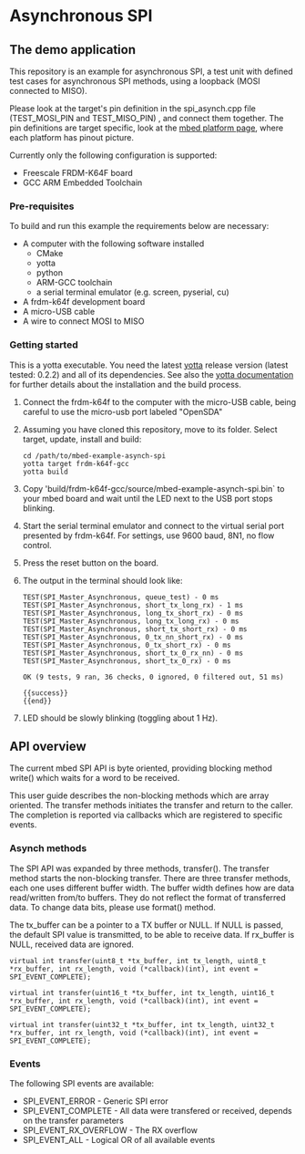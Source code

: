 # Asynchronous SPI

## The demo application

This repository is an example for asynchronous SPI, a test unit with defined test cases for asynchronous SPI methods, using a loopback (MOSI connected to MISO).

Please look at the target's pin definition in the spi_asynch.cpp file (TEST_MOSI_PIN and TEST_MISO_PIN) , and connect them together. The pin definitions are target specific, look at the [mbed platform page](https://developer.mbed.org/platforms), where each platform has pinout picture.

Currently only the following configuration is supported:
- Freescale FRDM-K64F board
- GCC ARM Embedded Toolchain

### Pre-requisites

To build and run this example the requirements below are necessary:
* A computer with the following software installed
  * CMake
  * yotta
  * python
  * ARM-GCC toolchain
  * a serial terminal emulator (e.g. screen, pyserial, cu)
* A frdm-k64f development board
* A micro-USB cable
* A wire to connect MOSI to MISO

### Getting started
This is a yotta executable. You need the latest [yotta](https://github.com/ARMmbed/yotta) release version (latest tested: 0.2.2) and all of its dependencies. See also the [yotta documentation](http://armmbed.github.io/yotta/) for further details about the installation and the build process.

1. Connect the frdm-k64f to the computer with the micro-USB cable, being careful to use the micro-usb port labeled "OpenSDA"

2. Assuming you have cloned this repository, move to its folder. Select target, update, install and build:
    ```
    cd /path/to/mbed-example-asynch-spi
    yotta target frdm-k64f-gcc
    yotta build
    ```

3. Copy 'build/frdm-k64f-gcc/source/mbed-example-asynch-spi.bin` to your mbed board and wait until the LED next to the USB port stops blinking.

4. Start the serial terminal emulator and connect to the virtual serial port presented by frdm-k64f. For settings, use 9600 baud, 8N1, no flow control.

5. Press the reset button on the board.

6. The output in the terminal should look like:

    ```
    TEST(SPI_Master_Asynchronous, queue_test) - 0 ms
    TEST(SPI_Master_Asynchronous, short_tx_long_rx) - 1 ms
    TEST(SPI_Master_Asynchronous, long_tx_short_rx) - 0 ms
    TEST(SPI_Master_Asynchronous, long_tx_long_rx) - 0 ms
    TEST(SPI_Master_Asynchronous, short_tx_short_rx) - 0 ms
    TEST(SPI_Master_Asynchronous, 0_tx_nn_short_rx) - 0 ms
    TEST(SPI_Master_Asynchronous, 0_tx_short_rx) - 0 ms
    TEST(SPI_Master_Asynchronous, short_tx_0_rx_nn) - 0 ms
    TEST(SPI_Master_Asynchronous, short_tx_0_rx) - 0 ms

    OK (9 tests, 9 ran, 36 checks, 0 ignored, 0 filtered out, 51 ms)

    {{success}}
    {{end}}
    ```

7. LED should be slowly blinking (toggling about 1 Hz).

## API overview

The current mbed SPI API is byte oriented, providing blocking method write() which waits for a word to be received.

This user guide describes the non-blocking methods which are array oriented. The transfer methods initiates the transfer and return to the caller. The completion is reported via callbacks which are registered to specific events.

### Asynch methods

The SPI API was expanded by three methods, transfer().
The transfer method starts the non-blocking transfer. There are three transfer methods, each one uses different buffer width. The buffer width defines how are data read/written from/to buffers. They do not reflect the format of transferred data. To change data bits, please use format() method.

The tx_buffer can be a pointer to a TX buffer or NULL. If NULL is passed, the default SPI value is transmitted, to be able to receive data. If rx_buffer is NULL, received data are ignored.
```
virtual int transfer(uint8_t *tx_buffer, int tx_length, uint8_t *rx_buffer, int rx_length, void (*callback)(int), int event = SPI_EVENT_COMPLETE);

virtual int transfer(uint16_t *tx_buffer, int tx_length, uint16_t *rx_buffer, int rx_length, void (*callback)(int), int event = SPI_EVENT_COMPLETE);

virtual int transfer(uint32_t *tx_buffer, int tx_length, uint32_t *rx_buffer, int rx_length, void (*callback)(int), int event = SPI_EVENT_COMPLETE);

```

### Events

The following SPI events are available:

- SPI_EVENT_ERROR - Generic SPI error
- SPI_EVENT_COMPLETE - All data were transfered or received, depends on the transfer parameters
- SPI_EVENT_RX_OVERFLOW - The RX overflow
- SPI_EVENT_ALL - Logical OR of all available events
